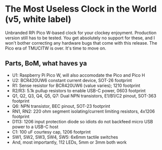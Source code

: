 # The Most Useless Clock in the World (v5, white label)

Unbranded RPi Pico W-based clock for your clockey enjoyment. Production version still has to be tested. You get absolutely no support for these, and I won't bother correcting any hardware bugs that come with this release. The Pico era of TMUCITW is over. It's time to move on.

## Parts, BoM, what haves ya

* U1: Raspberry Pi Pico W, will also accomodate the Pico and Pico H
* U2: BCR420UW6 constant current device, SOT-26 footprint
* R1: Sense resistor for BCR420UW6 (value varies); 1210 footprint
* R2/R3: 5.1k pullup resistors to enable USB-C power, 0603 footprint
* Q1, Q2, Q3, Q4, Q5, Q7: Dual NPN transistors, E1/B1/C2 pinout, SOT-363 footprint
* Q6: NPN transistor, BEC pinout, SOT-23 footprint
* RN1, RN2: 220 ohm segment isolating/current limiting resistors, 4x1206 footprint
* D113: 1206 input protection diode so idiots do not backfeed micro USB power to a USB-C host
* C1: 100 uF courtesy cap, 1206 footprint
* SW1, SW2, SW3, SW4, SW5: 6x6mm tactile switches
* And, most importantly, 112 LEDs, 5mm or 3mm both work
